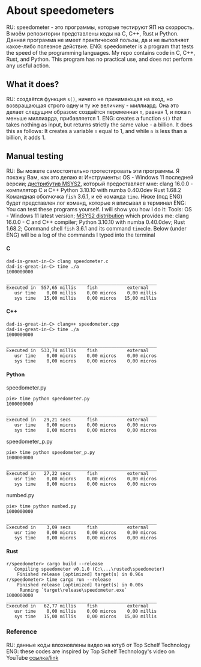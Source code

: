 # About speedometers
RU: speedometer - это программы, которые тестируют ЯП на скоррость. В моём репозитории представлены коды на C, C++, Rust и Python. Данная программа не имеет практической пользы, да и не выполняет какое-либо полезное действие.
ENG: speedometer is a program that tests the speed of the programming languages. My repo contains code in C, C++, Rust, and Python. This program has no practical use, and does not perform any useful action.
## What it does?
RU: создаётся функция ```s()```, ничего не принимающая на вход, но возвращающая строго одну и ту же величину - миллиард. Она это делает следущим образом: создаётся переменная ```n```, равная 1, и пока ```n``` меньше миллиарда, прибавляется 1.
ENG: creates a function ```s()``` that takes nothing as input, but returns strictly the same value - a billion. It does this as follows: It creates a variable ```n``` equal to 1, and while ```n``` is less than a billion, it adds 1.
## Manual testing
RU: Вы можете самостоятельно протестировать эти программы. Я покажу Вам, как это делаю я:
Инструменты:
OS - Windows 11 последней версии;
[дистрибутив MSYS2](msys2.org), который предоставляет мне:
clang 16.0.0 - компилятор C и C++
Python 3.10.10 with numba 0.40.0dev
Rust 1.68.2
Командная оболчочка ```fish``` 3.6.1, и её команда ```time```.
Ниже (под ENG) будет представлен лог команд, которые я вписывал в терминал
ENG: You can test these programs yourself. I will show you how I do it:
Tools:
OS - Windows 11 latest version;
[MSYS2 distribution](msys2.org) which provides me:
clang 16.0.0 - C and C++ compiler;
Python 3.10.10 with numba 0.40.0dev;
Rust 1.68.2;
Command shell ```fish``` 3.6.1 and its command ```time```cle.
Below (under ENG) will be a log of the commands I typed into the terminal
#### C
```
dad-is-great-in-C> clang speedometer.c
dad-is-great-in-C> time ./a
1000000000

________________________________________________________
Executed in  557,65 millis    fish           external
   usr time    0,00 millis    0,00 micros    0,00 millis
   sys time   15,00 millis    0,00 micros   15,00 millis 
```
#### C++
```
dad-is-great-in-C> clang++ speedometer.cpp
dad-is-great-in-C> time ./a
1000000000

________________________________________________________
Executed in  533,74 millis    fish           external
   usr time    0,00 micros    0,00 micros    0,00 micros
   sys time    0,00 micros    0,00 micros    0,00 micros
```
#### Python
speedometer.py
```
pie> time python speedometer.py
1000000000

________________________________________________________
Executed in   29,21 secs      fish           external
   usr time    0,00 micros    0,00 micros    0,00 micros
   sys time    0,00 micros    0,00 micros    0,00 micros
```
speedometer_p.py
```
pie> time python speedometer_p.py
1000000000

________________________________________________________
Executed in   27,22 secs      fish           external
   usr time    0,00 micros    0,00 micros    0,00 micros
   sys time    0,00 micros    0,00 micros    0,00 micros
```
numbed.py
```
pie> time python numbed.py
1000000000

________________________________________________________
Executed in    3,09 secs      fish           external
   usr time    0,00 micros    0,00 micros    0,00 micros
   sys time    0,00 micros    0,00 micros    0,00 micros
```
#### Rust
```
r/speedometer> cargo build --release
   Compiling speedometer v0.1.0 (C:\...\rusted\speedometer)
    Finished release [optimized] target(s) in 0.96s
r/speedometer> time cargo run --release
    Finished release [optimized] target(s) in 0.00s
     Running `target\release\speedometer.exe`
1000000000
________________________________________________________
Executed in   62,77 millis    fish           external
   usr time    0,00 millis    0,00 micros    0,00 millis
   sys time   15,00 millis    0,00 micros   15,00 millis
```
### Reference
RU: данные коды влохновлены видео на ютуб от Top Schelf Technology
ENG: these codes are inspired by Top Schelf Technology's video on YouTube
[ссылка/link](https://www.youtube.com/watch?v=VioxsWYzoJk)